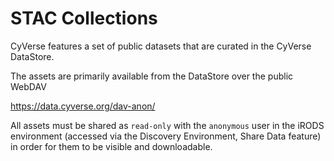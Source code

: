 # STAC Collections

CyVerse features a set of public datasets that are curated in the CyVerse DataStore.

The assets are primarily available from the DataStore over the public WebDAV

https://data.cyverse.org/dav-anon/

All assets must be shared as `read-only` with the `anonymous` user in the iRODS environment (accessed via the Discovery Environment, Share Data feature) in order for them to be visible and downloadable.


